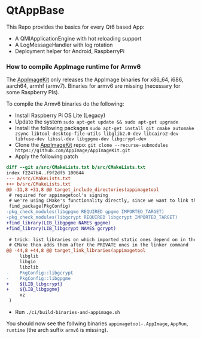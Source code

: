 # QtAppBase

This Repo provides the basics for every Qt6 based App:

* A QMlApplicationEngine with hot reloading support
* A LogMessageHandler with log rotation
* Deployment helper for Android, RaspberryPi

### How to compile AppImage runtime for Armv6

The [AppImageKit](https://github.com/AppImage/AppImageKit) only releases the AppImage binaries for x86_64, i686, aarch64, armhf (armv7).
Binaries for armv6 are missing (necessary for some Raspberry PIs).

To compile the Armv6 binaries do the following:

* Install Raspberry Pi OS Lite (Legacy)
* Update the system
  `sudo apt-get update && sudo apt-get upgrade`
* Install the following packages
  `sudo apt-get install git cmake automake zsync libtool desktop-file-utils libglib2.0-dev libcairo2-dev libfuse-dev libssl-dev libgpgme-dev libgcrypt-dev`
* Clone the [AppImageKit](https://github.com/AppImage/AppImageKit) repo:
  `git clone --recurse-submodules https://github.com/AppImage/AppImageKit.git`
* Apply the following patch

```patch
diff --git a/src/CMakeLists.txt b/src/CMakeLists.txt
index f2247b4..f9f2df5 100644
--- a/src/CMakeLists.txt
+++ b/src/CMakeLists.txt
@@ -31,8 +31,8 @@ target_include_directories(appimagetool
 # required for appimagetool's signing
 # we're using CMake's functionality directly, since we want to link those statically
 find_package(PkgConfig)
-pkg_check_modules(libgpgme REQUIRED gpgme IMPORTED_TARGET)
-pkg_check_modules(libgcrypt REQUIRED libgcrypt IMPORTED_TARGET)
+find_library(LIB_libgpgme NAMES gpgme)
+find_library(LIB_libgcrypt NAMES gcrypt)
 
 # trick: list libraries on which imported static ones depend on in the PUBLIC section
 # CMake then adds them after the PRIVATE ones in the linker command
@@ -44,8 +44,8 @@ target_link_libraries(appimagetool
     libglib
     libgio
     libzlib
-    PkgConfig::libgcrypt
-    PkgConfig::libgpgme
+    ${LIB_libgcrypt}
+    ${LIB_libgpgme}
     xz
 )
```

* Run `./ci/build-binaries-and-appimage.sh`

You should now see the follwing binaries `appimagetool-.AppImage`, `AppRun`, `runtime` (the arch suffix `armv6` is missing).
